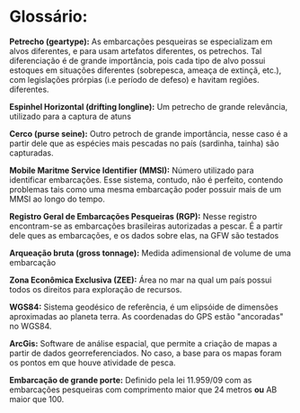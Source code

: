 
# Glossário:

__Petrecho (geartype):__ As embarcações pesqueiras se especializam em alvos diferentes, e para usam artefatos diferentes, os petrechos. Tal diferenciação é de grande importância, pois cada tipo de alvo possui estoques em situações diferentes (sobrepesca, ameaça de extinçã, etc.), com legislações prórpias (i.e período de defeso) e havitam regiões. diferentes.

__Espinhel Horizontal (drifting longline):__ Um petrecho de grande relevância, utilizado para a captura de atuns

__Cerco (purse seine):__ Outro petroch de grande importância, nesse caso é a partir dele que as espécies mais pescadas no país (sardinha, tainha) são capturadas.

__Mobile Maritme Service Identifier (MMSI):__ Número utilizado para identificar embarcações. Esse sistema, contudo, não é perfeito, contendo problemas tais como uma mesma embarcação poder possuir mais de um MMSI ao longo do tempo. 

__Registro Geral de Embarcações Pesqueiras (RGP):__ Nesse registro encontram-se as embarcações brasileiras autorizadas a pescar. É a partir dele ques as embarcações, e os dados sobre elas, na GFW são testados

__Arqueação bruta (gross tonnage):__ Medida adimensional de volume de uma embarcação

__Zona Econômica Exclusiva (ZEE):__ Área no mar na qual um país possui todos os direitos para exploração de recursos.

__WGS84:__ Sistema geodésico de referência, é um elipsóide de dimensões aproximadas ao planeta terra. As coordenadas do GPS estão "ancoradas"  no WGS84.

__ArcGis:__ Software de análise espacial, que permite a criação de mapas a partir de dados georreferenciados. No caso, a base para os mapas foram os pontos em que houve atividade de pesca.

__Embarcação de grande porte:__ Definido pela lei 11.959/09 com as embarcações pesqueiras com comprimento maior que 24 metros __ou__ AB maior que 100.

